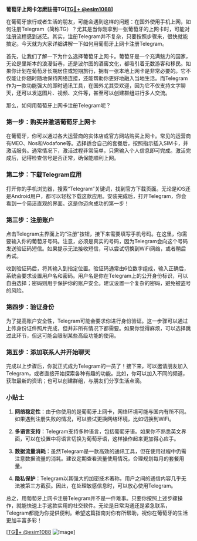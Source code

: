 **葡萄牙上网卡怎麽註冊TG[[TG💪+ @esim1088](https://t.me/s/esim1088)]**

在葡萄牙旅行或者生活的朋友，可能会遇到这样的问题：在国外使用手机上网，如何注册Telegram（简称TG）？尤其是当你刚拿到一张葡萄牙的上网卡时，可能对注册流程感到迷茫。其实，注册Telegram并不复杂，只要按照步骤来，很快就能搞定。今天就为大家详细讲解一下如何用葡萄牙上网卡注册Telegram。

首先，让我们了解一下为什么选择葡萄牙上网卡。葡萄牙是一个充满魅力的国家，无论是里斯本的浪漫街巷，还是波尔图的酒窖文化，都吸引着无数游客和移民。如果你计划在葡萄牙长期居住或短期旅行，拥有一张本地上网卡是非常必要的。它不仅能让你随时随地保持网络连接，还能帮助你更好地融入当地生活。而Telegram作为一款功能强大的即时通讯工具，在国外尤其受欢迎，因为它不仅支持文字聊天，还可以发送图片、视频、文件等，甚至可以创建群组进行多人交流。

那么，如何用葡萄牙上网卡注册Telegram呢？

### 第一步：购买并激活葡萄牙上网卡

在葡萄牙，你可以通过各大运营商的实体店或官方网站购买上网卡。常见的运营商有MEO、Nos和Vodafone等。选择适合自己的套餐后，按照指示插入SIM卡，并激活服务。通常情况下，激活过程非常简单，只需输入个人信息即可完成。激活完成后，记得检查信号是否正常，确保能顺利上网。

### 第二步：下载Telegram应用

打开你的手机浏览器，搜索“Telegram”关键词，找到官方下载页面。无论是iOS还是Android用户，都可以轻松下载这款应用。安装完成后，打开Telegram，你会看到一个简洁直观的界面。这是你迈向成功的第一步！

### 第三步：注册账户

点击Telegram主界面上的“注册”按钮，接下来需要填写手机号码。在这里，你需要输入你的葡萄牙号码。注意，必须是真实的号码，因为Telegram会向这个号码发送验证码短信。如果提示无法接收短信，可以尝试切换到WiFi网络，或者稍后再试。

收到验证码后，将其输入到指定位置。验证码通常由6位数字组成，输入正确后，系统会要求设置用户名和密码。用户名是你在Telegram上的公开身份标识，可以自由选择；密码则用于保护你的账户安全。建议设置一个复杂的密码，避免被盗号的风险。

### 第四步：验证身份

为了提高账户安全性，Telegram可能会要求你进行身份验证。这一步骤可以通过上传身份证件照片完成，但并非所有情况下都需要。如果你觉得麻烦，可以选择跳过此环节，但这可能会限制某些高级功能的使用。

### 第五步：添加联系人并开始聊天

完成以上步骤后，你就正式成为Telegram的一员了！接下来，可以邀请朋友加入Telegram，或者直接开始探索各种有趣的功能。比如，你可以加入不同的频道，获取最新的资讯；也可以创建群组，与朋友们分享生活点滴。

### 小贴士

1. **网络稳定性**：由于你使用的是葡萄牙上网卡，网络环境可能与国内有所不同。如果遇到注册失败的情况，可以尝试更换网络环境，比如切换到WiFi。
   
2. **多语言支持**：Telegram支持多种语言，包括葡萄牙语。如果你不熟悉英文界面，可以在设置中将语言切换为葡萄牙语，这样操作起来更加得心应手。

3. **数据流量消耗**：虽然Telegram是一款高效的通讯工具，但在使用过程中仍需注意数据流量的消耗。建议定期查看流量使用情况，合理规划每月的套餐用量。

4. **隐私保护**：Telegram以其强大的加密技术著称，用户之间的通信内容几乎无法被第三方截获。因此，在处理敏感信息时，可以放心使用Telegram。

总之，用葡萄牙上网卡注册Telegram并不是一件难事。只要你按照上述步骤操作，就能快速上手这款实用的社交软件。无论是日常沟通还是紧急联系，Telegram都能为你提供便利。希望这篇指南对你有所帮助，祝你在葡萄牙的生活更加丰富多彩！

[[TG💪+ @esim1088](https://t.me/s/esim1088) ![Image](https://i.postimg.cc/4NQfJmqS/Snipaste-2025-05-13-00-14-12.png)]